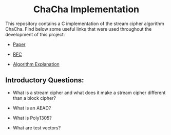 <h1 align="center">ChaCha Implementation</h1>
This repository contains a C implementation of the stream cipher algorithm ChaCha. Find below some useful links that were used throughout the development of this project:

- [Paper](https://cr.yp.to/chacha/chacha-20080120.pdf)

- [RFC](https://datatracker.ietf.org/doc/html/draft-agl-tls-chacha20poly1305-04#section-7)

- [Algorithm Explanation](https://musigma.blog/2021/02/06/chacha.html)

<h2> Introductory Questions:</h2>

- What is a stream cipher and what does it make a stream cipher different than a block cipher?


- What is an AEAD?


- What is Poly1305?

- What are test vectors?

